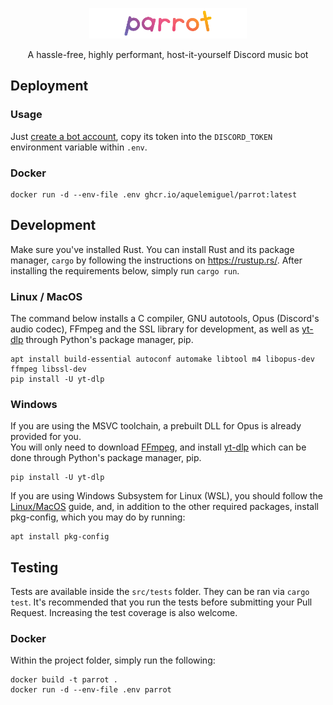 <p align="center">
  <img alt="Light" src="./docs/logo.png" width="50%">
</p>

<p align="center">
  A hassle-free, highly performant, host-it-yourself Discord music bot
</p>

## Deployment

### Usage
Just [create a bot account](https://github.com/aquelemiguel/parrot/wiki/Create-Your-Discord-Bot), copy its token into the `DISCORD_TOKEN` environment variable within `.env`.

### Docker

```shell
docker run -d --env-file .env ghcr.io/aquelemiguel/parrot:latest
```

## Development

Make sure you've installed Rust. You can install Rust and its package manager, `cargo` by following the instructions on https://rustup.rs/.
After installing the requirements below, simply run `cargo run`.

### Linux / MacOS
The command below installs a C compiler, GNU autotools, Opus (Discord's audio codec), FFmpeg and the SSL library for development, as well as [yt-dlp](https://github.com/yt-dlp/yt-dlp) through Python's package manager, pip.

```shell
apt install build-essential autoconf automake libtool m4 libopus-dev ffmpeg libssl-dev
pip install -U yt-dlp
```

### Windows

If you are using the MSVC toolchain, a prebuilt DLL for Opus is already provided for you.  
You will only need to download [FFmpeg](https://ffmpeg.org/download.html), and install [yt-dlp](https://github.com/yt-dlp/yt-dlp) which can be done through Python's package manager, pip.
```shell
pip install -U yt-dlp
```

If you are using Windows Subsystem for Linux (WSL), you should follow the [Linux/MacOS](#linux--macos) guide, and, in addition to the other required packages, install pkg-config, which you may do by running:

```shell
apt install pkg-config
```

## Testing

Tests are available inside the `src/tests` folder. They can be ran via `cargo test`. It's recommended that you run the tests before submitting your Pull Request.
Increasing the test coverage is also welcome.

### Docker

Within the project folder, simply run the following:

```shell
docker build -t parrot .
docker run -d --env-file .env parrot
```
